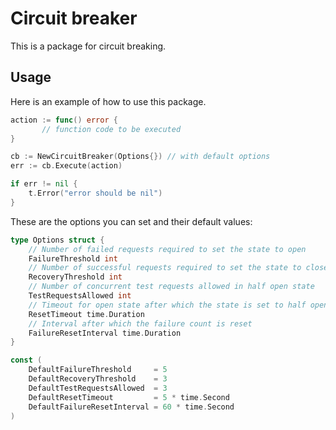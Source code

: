 # Circuit breaker

This is a package for circuit breaking.

## Usage
Here is an example of how to use this package.
```go
action := func() error {
       // function code to be executed
}

cb := NewCircuitBreaker(Options{}) // with default options
err := cb.Execute(action)

if err != nil {
	t.Error("error should be nil")
}
```

These are the options you can set and their default values:
```go
type Options struct {
	// Number of failed requests required to set the state to open
	FailureThreshold int
	// Number of successful requests required to set the state to closed
	RecoveryThreshold int
	// Number of concurrent test requests allowed in half open state
	TestRequestsAllowed int
	// Timeout for open state after which the state is set to half open
	ResetTimeout time.Duration
	// Interval after which the failure count is reset
	FailureResetInterval time.Duration
}

const (
	DefaultFailureThreshold     = 5
	DefaultRecoveryThreshold    = 3
	DefaultTestRequestsAllowed  = 3
	DefaultResetTimeout         = 5 * time.Second
	DefaultFailureResetInterval = 60 * time.Second
)
```